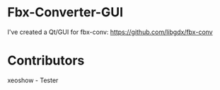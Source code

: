Fbx-Converter-GUI
=================

I've created a Qt/GUI for fbx-conv:
https://github.com/libgdx/fbx-conv

Contributors
=============

xeoshow - Tester
